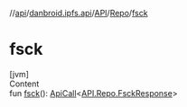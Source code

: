 //[api](../../../index.md)/[danbroid.ipfs.api](../../index.md)/[API](../index.md)/[Repo](index.md)/[fsck](fsck.md)



# fsck  
[jvm]  
Content  
fun [fsck](fsck.md)(): [ApiCall](../../-api-call/index.md)<[API.Repo.FsckResponse](-fsck-response/index.md)>  



